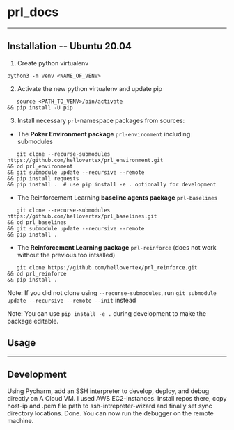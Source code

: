 # prl_docs

----

## Installation -- Ubuntu 20.04

1. Create python virtualenv

```commandline
python3 -m venv <NAME_OF_VENV>
```

2. Activate the new python virtualenv and update pip

```commandline
   source <PATH_TO_VENV>/bin/activate
&& pip install -U pip
```

3. Install necessary `prl`-namespace packages from sources:

- The **Poker Environment package** `prl-environment` including submodules

```commandline
   git clone --recurse-submodules https://github.com/hellovertex/prl_environment.git
&& cd prl_environment
&& git submodule update --recursive --remote
&& pip install requests
&& pip install .  # use pip install -e . optionally for development
```

- The Reinforcement Learning **baseline agents package** `prl-baselines`

```commandline
   git clone --recurse-submodules https://github.com/hellovertex/prl_baselines.git
&& cd prl_baselines
&& git submodule update --recursive --remote
&& pip install .
```

- The **Reinforcement Learning package** `prl-reinforce` (does not work without the previous too intsalled)

```commandline
   git clone https://github.com/hellovertex/prl_reinforce.git
&& cd prl_reinforce
&& pip install .
```


Note: If you did not clone using `--recurse-submodules`,
run `git submodule update --recursive --remote --init` instead

Note: You can use `pip install -e .` during development to make the package editable.

## Usage

----


## Development
Using Pycharm, add an SSH interpreter to develop, deploy, and debug directly on A Cloud VM.
I used AWS EC2-instances. 
Install repos there, copy host-ip and .pem file path to ssh-intrepreter-wizard and finally set
sync directory locations. Done. You can now run the debugger on the remote machine.
